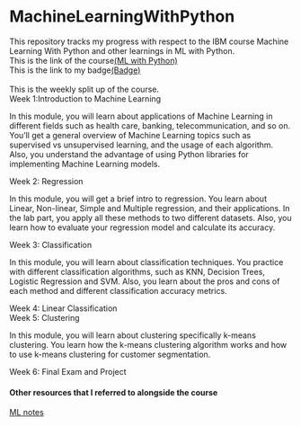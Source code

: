 # MachineLearningWithPython
This repository tracks my progress with respect to the IBM course Machine Learning With Python and other learnings in ML with Python.<br>
This is the link of the course<a href="https://www.coursera.org/programs/manipal-education-tguaf?currentTab=CATALOG&eoc=true&productId=8UjeMk-mEeit4g4GsxE4dg&productType=course&showMiniModal=true">(ML with Python)</a><br>
This is the link to my badge<a href='https://www.credly.com/badges/4c1cd0f9-2629-4e71-8e36-aa87b46c347c/public_url'>(Badge)</a>
<br><br>
This is the weekly split up of the course.<br>
Week 1:Introduction to Machine Learning<br><p>
In this module, you will learn about applications of Machine Learning in different fields such as health care, banking, telecommunication, and so on. You’ll get a general overview of Machine Learning topics such as supervised vs unsupervised learning, and the usage of each algorithm. Also, you understand the advantage of using Python libraries for implementing Machine Learning models.</p>
Week 2: Regression<br><p>
In this module, you will get a brief intro to regression. You learn about Linear, Non-linear, Simple and Multiple regression, and their applications. In the lab part, you apply all these methods to two different datasets. Also, you learn how to evaluate your regression model and calculate its accuracy.</p>
Week 3: Classification<br><p>
In this module, you will learn about classification techniques. You practice with different classification algorithms, such as KNN, Decision Trees, Logistic Regression and SVM. Also, you learn about the pros and cons of each method and different classification accuracy metrics.</p>
Week 4: Linear Classification <br>
Week 5: Clustering<br><p>
In this module, you will learn about clustering specifically k-means clustering. You learn how the k-means clustering algorithm works and how to use k-means clustering for customer segmentation.</p>
Week 6: Final Exam and Project

<h4>Other resources that I referred to alongside the course</h4>
<a href='https://www.notion.so/ML-resources-ec39a024a6f64f81aaebcb3e526b5d83?pvs=4'>ML notes</a>
